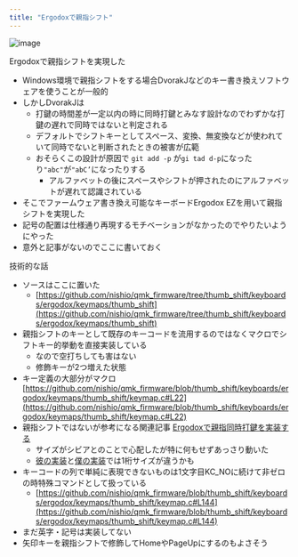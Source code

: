 ```yaml
---
title: "Ergodoxで親指シフト"
---
```


![image](https://gyazo.com/25bb95bcf21ce686ff90fc7ccf238e48/thumb/1000)

Ergodoxで親指シフトを実現した
- Windows環境で親指シフトをする場合DvorakJなどのキー書き換えソフトウェアを使うことが一般的
- しかしDvorakJは
    - 打鍵の時間差が一定以内の時に同時打鍵とみなす設計なのでわずかな打鍵の遅れで同時ではないと判定される
    - デフォルトでシフトキーとしてスペース、変換、無変換などが使われていて同時でないと判断されたときの被害が広範
    - おそらくこの設計が原因で `git add -p` が`gi tad d-p`になったり`"abc"`が`"abC’`になったりする
        - アルファベットの後にスペースやシフトが押されたのにアルファベットが遅れて認識されている
- そこでファームウェア書き換え可能なキーボードErgodox EZを用いて親指シフトを実現した
- 記号の配置は仕様通り再現するモチベーションがなかったのでやりたいようにやった
- 意外と記事がないのでここに書いておく

技術的な話
- ソースはここに置いた
    - [https://github.com/nishio/qmk_firmware/tree/thumb_shift/keyboards/ergodox/keymaps/thumb_shift](https://github.com/nishio/qmk_firmware/tree/thumb_shift/keyboards/ergodox/keymaps/thumb_shift)
- 親指シフトのキーとして既存のキーコードを流用するのではなくマクロでシフトキー的挙動を直接実装している
    - なので空打ちしても害はない
    - 修飾キーが2つ増えた状態
- キー定義の大部分がマクロ　[https://github.com/nishio/qmk_firmware/blob/thumb_shift/keyboards/ergodox/keymaps/thumb_shift/keymap.c#L22](https://github.com/nishio/qmk_firmware/blob/thumb_shift/keyboards/ergodox/keymaps/thumb_shift/keymap.c#L22)
- 親指シフトではないが参考になる関連記事 [Ergodoxで親指同時打鍵を実装する](https://qiita.com/derui@github/items/060eebf33716d703b90c)
    - サイズがシビアとのことで心配したが特に何もせずあっさり動いた
    - [彼の実装](https://github.com/derui/qmk_firmware/blob/master/layouts/community/ergodox/derui/hk_util.c#L64)と[僕の実装](https://github.com/nishio/qmk_firmware/blob/thumb_shift/keyboards/ergodox/keymaps/thumb_shift/keymap.c#L81)では1桁サイズが違うかも
- キーコードの列で単純に表現できないものは1文字目KC_NOに続けて非ゼロの時特殊コマンドとして扱っている
    - [https://github.com/nishio/qmk_firmware/blob/thumb_shift/keyboards/ergodox/keymaps/thumb_shift/keymap.c#L144](https://github.com/nishio/qmk_firmware/blob/thumb_shift/keyboards/ergodox/keymaps/thumb_shift/keymap.c#L144)
- まだ英字・記号は実装してない
- 矢印キーを親指シフトで修飾してHomeやPageUpにするのもよさそう